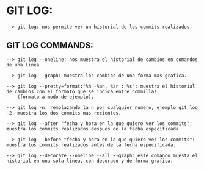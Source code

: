 # GIT LOG:
    --> git log: nos permite ver un historial de los commits realizados.

## GIT LOG COMMANDS:
    
    --> git log --oneline: nos muestra el historial de cambios en comandos de una linea

    --> git log --graph: muestra los cambios de una forma mas grafica.

    --> git log --pretty=format:"%h -%an, %ar : %s": muestra el historial de cambios con el formato que se indica entre commillas.
        (formato a modo de ejemplo).
    
    --> git log -n: remplazando la n por cualquier numero, ejemplo git log -2, muestra los dos commits mas recientes.

    --> git log --after "fecha y hora en la que quiero ver los commits": muestra los commits realizados despues de la fecha especificada.

    --> git log --before "fecha y hora en la que quiero ver los commits": muestra los commits realizados antes de la fecha especificada.

    --> git log --decorate --oneline --all --graph: este comando muesta el historial en una sola linea, con decorado y de forma grafica.

    
